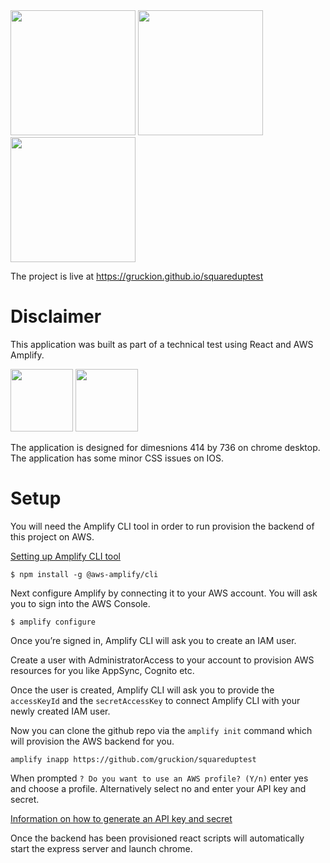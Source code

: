 <img width="200px" src="https://i.imgur.com/2In0IwT.png" />
<img width="200px" src="https://i.imgur.com/ptyFNx9.png" />
<img width="200px" src="https://i.imgur.com/TelMbOX.png" />

The project is live at https://gruckion.github.io/squareduptest

# Disclaimer

This application was built as part of a technical test using React and AWS Amplify.

<img height="100px" src="https://cdn.iconscout.com/icon/free/png-512/react-4-1175110.png" />
<img height="100px" src="https://miro.medium.com/fit/c/1838/551/1*EB-8t3dR5qMQYNXyqgM2wQ.png" />

The application is designed for dimesnions 414 by 736 on chrome desktop. The application has some minor CSS issues on IOS.

# Setup

You will need the Amplify CLI tool in order to run provision the backend of this project on AWS.

[Setting up Amplify CLI tool](https://docs.amplify.aws/cli/start/install#install-and-configure-the-amplify-cli)

`$ npm install -g @aws-amplify/cli`

Next configure Amplify by connecting it to your AWS account. You will ask you to sign into the AWS Console.

`$ amplify configure`

Once you’re signed in, Amplify CLI will ask you to create an IAM user.

Create a user with AdministratorAccess to your account to provision AWS resources for you like AppSync, Cognito etc.

Once the user is created, Amplify CLI will ask you to provide the `accessKeyId` and the `secretAccessKey` to connect Amplify CLI with your newly created IAM user.

Now you can clone the github repo via the `amplify init` command which will provision the AWS backend for you.

`amplify inapp https://github.com/gruckion/squareduptest`

When prompted `? Do you want to use an AWS profile? (Y/n)` enter yes and choose a profile. Alternatively select no and enter your API key and secret.

[Information on how to generate an API key and secret](https://docs.aws.amazon.com/apigateway/latest/developerguide/api-gateway-setup-api-key-with-console.html)

Once the backend has been provisioned react scripts will automatically start the express server and launch chrome.
